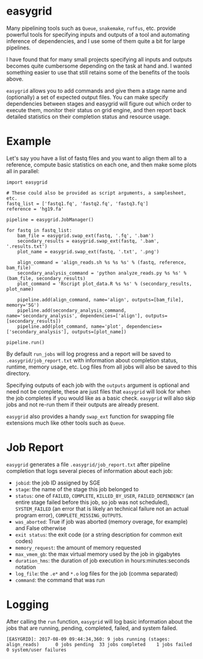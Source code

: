 # easygrid
Many pipelining tools such as `Queue`, `snakemake`, `ruffus`, etc. provide powerful tools for specifying inputs and outputs of a tool and automating inference of dependencies, and I use some of them quite a bit for large pipelines.

I have found that for many small projects specifying all inputs and outputs becomes quite cumbersome depending on the task at hand and. I wanted something easier to use that still retains some of the benefits of the tools above.

`easygrid` allows you to add commands and give them a stage name and (optionally) a set of expected output files. You can make specify dependencies between stages and easygrid will figure out which order to execute them, monitor their status on grid engine, and then report back detailed statistics on their completion status and resource usage.

# Example
Let's say you have a list of fastq files and you want to align them all to a reference, compute basic statistics on each one, and then make some plots all in parallel:

```
import easygrid

# These could also be provided as script arguments, a samplesheet, etc.
fastq_list = ['fastq1.fq', 'fastq2.fq', 'fastq3.fq']
reference = 'hg19.fa'

pipeline = easygrid.JobManager()

for fastq in fastq_list:
    bam_file = easygrid.swap_ext(fastq, '.fq', '.bam')
    secondary_results = easygrid.swap_ext(fastq, '.bam', '.results.txt')
    plot_name = easygrid.swap_ext(fastq, '.txt', '.png')

    align_command = 'align_reads.sh %s %s %s' % (fastq, reference, bam_file)
    secondary_analysis_command = 'python analyze_reads.py %s %s' % (bam_file, secondary_results)
    plot_command = 'Rscript plot_data.R %s %s' % (secondary_results, plot_name)
   
    pipeline.add(align_command, name='align', outputs=[bam_file], memory='5G')
    pipeline.add(secondary_analysis_command, name='secondary_analysis', dependencies=['align'], outputs=[secondary_results])
    pipeline.add(plot_command, name='plot', dependencies=['secondary_analysis'], outputs=[plot_name])

pipeline.run()
```

By default `run_jobs` will log progress and a report will be saved to `.easygrid/job_report.txt` with information about completion status, runtime, memory usage, etc. Log files from all jobs will also be saved to this directory.

Specifying outputs of each job with the `outputs` argument is optional and need not be complete, these are just files that `easygrid` will look for when the job completes if you would like as a basic check. `easygrid` will also skip jobs and not re-run them if their outputs are already present.

`easygrid` also provides a handy `swap_ext` function for swapping file extensions much like other tools such as `Queue`.

# Job Report
`easygrid` generates a file `.easygrid/job_report.txt` after pipeline completion that logs several pieces of information about each job:

- `jobid`: the job ID assigned by SGE
- `stage`: the name of the stage this job belonged to
- `status`: one of `FAILED`, `COMPLETE`, `KILLED_BY_USER`, `FAILED_DEPENDENCY` (an entire stage failed before this job, so job was not scheduled), `SYSTEM_FAILED` (an error that is likely an technical failure not an actual program error), `COMPLETE_MISSING_OUTPUTS`.
- `was_aborted`: True if job was aborted (memory overage, for example) and False otherwise
- `exit status`: the exit code (or a string description for common exit codes)
- `memory_request`: the amount of memory requested
- `max_vmem_gb`: the max virtual memory used by the job in gigabytes
- `duration_hms`: the duration of job execution in hours:minutes:seconds notation
- `log_file`: the `.e*` and `*.o` log files for the job (comma separated)
- `command`: the command that was run

# Logging

After calling the `run` function, `easygrid` will log basic information about the jobs that are running, pending, completed, failed, and system failed.

```
[EASYGRID]: 2017-08-09 09:44:34,360: 9 jobs running (stages: align_reads)      0 jobs pending  33 jobs completed    1 jobs failed    0 system/user failures
```
